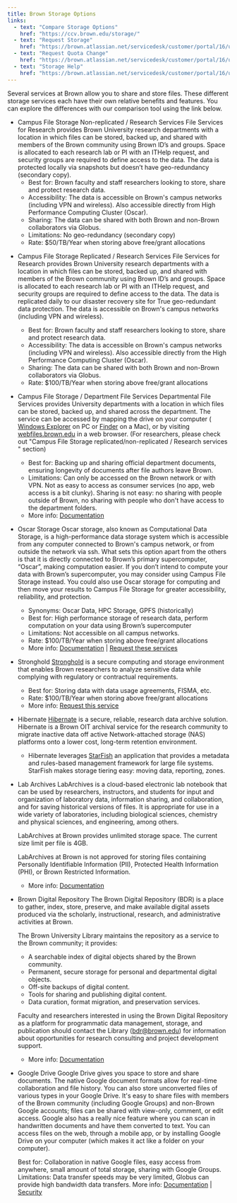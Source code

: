 ```yaml
---
title: Brown Storage Options
links: 
  - text: "Compare Storage Options"
    href: "https://ccv.brown.edu/storage/"
  - text: "Request Storage"
    href: "https://brown.atlassian.net/servicedesk/customer/portal/16/user/login?destination=portal%2F16%2Fgroup%2F55%2Fcreate%2F217"
  - text: "Request Quota Change"
    href: "https://brown.atlassian.net/servicedesk/customer/portal/16/user/login?destination=portal%2F16%2Fgroup%2F55%2Fcreate%2F262"
  - text: "Storage Help"
    href: "https://brown.atlassian.net/servicedesk/customer/portal/16/user/login?destination=portal%2F16%2Fgroup%2F55%2Fcreate%2F263"
---
```


Several services at Brown allow you to share and store files. These different storage services each have their own relative benefits and features. You can explore the differences with our comparison tool using the link below.

* Campus File Storage Non-replicated / Research Services
    File Services for Research provides Brown University research departments with a location in which files can be stored, backed up, and shared with members of the Brown community using Brown ID’s and groups. Space is allocated to each research lab or PI with an ITHelp request, and security groups are required to define access to the data. The data is protected locally via snapshots but doesn’t have geo-redundancy (secondary copy).
    * Best for: Brown faculty and staff researchers looking to store, share and protect research data.
    * Accessibility: The data is accessible on Brown's campus networks (including VPN and wireless). Also accessible directly from High Performance Computing Cluster (Oscar).
    * Sharing: The data can be shared with both Brown and non-Brown collaborators via Globus.
    * Limitations: No geo-redundancy (secondary copy)
    * Rate: $50/TB/Year when storing above free/grant allocations

- Campus File Storage Replicated / Research Services
    File Services for Research provides Brown University research departments with a location in which files can be stored, backed up, and shared with members of the Brown community using Brown ID’s and groups. Space is allocated to each research lab or PI with an ITHelp request, and security groups are required to define access to the data. The data is replicated daily to our disaster recovery site for True geo-redundant data protection. The data is accessible on Brown's campus networks (including VPN and wireless).
    - Best for: Brown faculty and staff researchers looking to store, share and protect research data.
    - Accessibility: The data is accessible on Brown's campus networks (including VPN and wireless). Also accessible directly from the High Performance Computing Cluster (Oscar).
    - Sharing: The data can be shared with both Brown and non-Brown collaborators via Globus.
    - Rate: $100/TB/Year when storing above free/grant allocations

- Campus File Storage / Department File Services
    Departmental File Services provides University departments with a location in which files can be stored, backed up, and shared across the department. The service can be accessed by mapping the drive on your computer ( [Windows Explorer](https://ithelp.brown.edu/kb/articles/connect-to-departmental-file-services-on-windows) on PC or [Finder](https://ithelp.brown.edu/kb/articles/connect-to-departmental-file-services-with-macos) on a Mac), or by visiting [webfiles.brown.edu](https://ithelp.brown.edu/kb/articles/deprecation-of-oit-s-webfiles-brown-edu-service) in a web browser. (For researchers, please check out "Campus File Storage replicated/non-replicated / Research services " section)
    - Best for: Backing up and sharing official department documents, ensuring longevity of documents after file authors leave Brown.
    - Limitations: Can only be accessed on the Brown network or with VPN. Not as easy to access as consumer services (no app, web access is a bit clunky).    Sharing is not easy: no sharing with people outside of Brown, no sharing with people who don't have access to the department folders.
    - More info: [Documentation](https://ithelp.brown.edu/kb/campus-file-storage)

- Oscar Storage
    Oscar storage, also known as Computational Data Storage, is a high-performance data storage system which is accessible from any computer connected to Brown's campus network, or from outside the network via ssh. What sets this option apart from the others is that it is directly connected to Brown’s primary supercomputer, “Oscar”, making computation easier. If you don’t intend to compute your data with Brown’s supercomputer, you may consider using Campus File Storage instead. You could also use Oscar storage for computing and then move your results to Campus File Storage for greater accessibility, reliability, and protection.
    - Synonyms: Oscar Data, HPC Storage, GPFS (historically)
    - Best for: High performance storage of research data, perform computation on your data using Brown’s supercomputer
    - Limitations: Not accessible on all campus networks.
    - Rate: $100/TB/Year when storing above free/grant allocations
    - More info: [Documentation](https://ccv.brown.edu/services/oscar) | [Request these services](https://sso.brown.edu/idp/profile/SAML2/Redirect/SSO?execution=e1s1)

- Stronghold
    [Stronghold](https://it.brown.edu/services/stronghold-research-environment-data-compliance) is a secure computing and storage environment that enables Brown researchers to analyze sensitive data while complying with regulatory or contractual requirements.
    - Best for: Storing data with data usage agreements, FISMA, etc.
    - Rate: $100/TB/Year when storing above free/grant allocations
    - More info: [Request this service](https://brown.atlassian.net/servicedesk/customer/portal/22/user/login?destination=portal%2F22)

- Hibernate
    [Hibernate](https://docs.ccv.brown.edu/hibernate) is a secure, reliable, research data archive solution. Hibernate is a Brown OIT archival service for the research community to migrate inactive data off active Network-attached storage (NAS) platforms onto a lower cost, long-term retention environment.
    - Hibernate leverages [StarFish](https://docs.ccv.brown.edu/starfish) an application that provides a metadata and rules-based management framework for large file systems. StarFish makes storage tiering easy: moving data, reporting, zones.

- Lab Archives
    LabArchives is a cloud-based electronic lab notebook that can be used by researchers, instructors, and students for input and organization of laboratory data, information sharing, and collaboration, and for saving historical versions of files. It is appropriate for use in a wide variety of laboratories, including biological sciences, chemistry and physical sciences, and engineering, among others.

    LabArchives at Brown provides unlimited storage space. The current size limit per file is 4GB.

    LabArchives at Brown is not approved for storing files containing Personally Identifiable Information (PII), Protected Health Information (PHI), or Brown Restricted Information.

    - More info: [Documentation](https://library.brown.edu/info/labarchives/)

- Brown Digital Repository
    The Brown Digital Repository (BDR) is a place to gather, index, store, preserve, and make available digital assets produced via the scholarly, instructional, research, and administrative activities at Brown.

    The Brown University Library maintains the repository as a service to the Brown community; it provides:

    - A searchable index of digital objects shared by the Brown community.
    - Permanent, secure storage for personal and departmental digital objects.
    - Off-site backups of digital content.
    - Tools for sharing and publishing digital content.
    - Data curation, format migration, and preservation services.

    Faculty and researchers interested in using the Brown Digital Repository as a platform for programmatic data management, storage, and publication should contact the Library (bdr@brown.edu) for information about opportunities for research consulting and project development support.

    - More info: [Documentation](https://repository.library.brown.edu/studio/about/)

- Google Drive
    Google Drive gives you space to store and share documents. The native Google document formats allow for real-time collaboration and file history. You can also store unconverted files of various types in your Google Drive. It's easy to share files with members of the Brown community (including Google Groups) and non-Brown Google accounts; files can be shared with view-only, comment, or edit access. Google also has a really nice feature where you can scan in handwritten documents and have them converted to text. You can access files on the web, through a mobile app, or by installing Google Drive on your computer (which makes it act like a folder on your computer).

    Best for: Collaboration in native Google files, easy access from anywhere, small amount of total storage, sharing with Google Groups.
    Limitations: Data transfer speeds may be very limited, Globus can provide high bandwidth data transfers.
    More info: [Documentation](https://ithelp.brown.edu/kb/google-drive) | [Security](https://storage.googleapis.com/gfw-touched-accounts-pdfs/google-cloud-security-and-compliance-whitepaper.pdf)